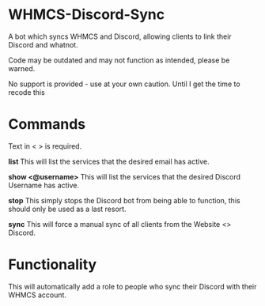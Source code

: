 # WHMCS-Discord-Sync
A bot which syncs WHMCS and Discord, allowing clients to link their Discord and whatnot.

Code may be outdated and may not function as intended, please be warned.

No support is provided - use at your own caution. Until I get the time to recode  this

# Commands
Text in < > is required.

**list <email>**
This will list the services that the desired email has active.

**show <@username>**
This will list the services that the desired Discord Username has active.

**stop**
This simply stops the Discord bot from being able to function, this should only be used as a last resort.
  
**sync**
This will force a manual sync of all clients from the Website <> Discord.

# Functionality
This will automatically add a role to people who sync their Discord with their WHMCS account.
